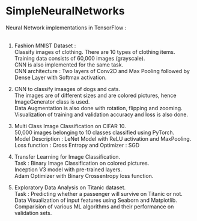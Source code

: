 # SimpleNeuralNetworks

Neural Network implementations in TensorFlow : 
<br /><br />
1) Fashion MNIST Dataset : <br />
Classify images of clothing. There are 10 types of clothing items.<br />
Training data consists of 60,000 images (grayscale).<br />
CNN is also implemented for the same task. <br />
CNN architecture : Two layers of Conv2D and Max Pooling followed by Dense Layer with Softmax activation.<br />

2) CNN to classify imaages of dogs and cats.<br/>
The images are of different sizes and are colored pictures, hence ImageGenerator class is used.<br/>
Data Augmentation is also done with rotation, flipping and zooming.<br/>
Visualization of training and validation accuracy and loss is also done.<br/>

3) Multi Class Image Classification on CIFAR 10.<br />
50,000 images belonging to 10 classes classified using PyTorch.<br/>
Model Description : LeNet Model with ReLU activation and MaxPooling.<br/>
Loss function : Cross Entropy and Optimizer : SGD<br/>

4) Transfer Learning for Image Classification.<br />
Task : Binary Image Classification on colored pictures.<br/>
Inception V3 model with pre-trained layers.<br/>
Adam Optimizer with Binary Crossentropy loss function.<br/>

5) Exploratory Data Analysis on Titanic dataset.<br/>
Task : Predicting whether a passenger will survive on Titanic or not.<br/>
Data Visualization of input features using Seaborn and Matplotlib.<br/>
Comparision of various ML algorithms and their performance on validation sets.<br/>


